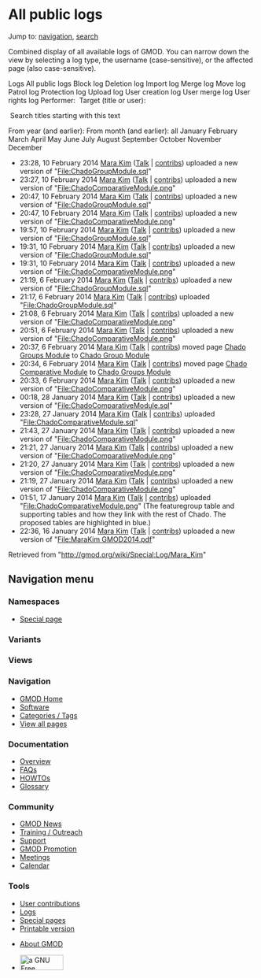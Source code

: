 <div id="mw-page-base" class="noprint">

</div>

<div id="mw-head-base" class="noprint">

</div>

<div id="content" class="mw-body" role="main">

<span id="top"></span>

<div id="mw-js-message" style="display:none;">

</div>



# <span dir="auto">All public logs</span>

<div id="bodyContent">

<div id="contentSub">

</div>

<div id="jump-to-nav" class="mw-jump">

Jump to: [navigation](#mw-navigation), [search](#p-search)

</div>

<div id="mw-content-text">

Combined display of all available logs of GMOD. You can narrow down the
view by selecting a log type, the username (case-sensitive), or the
affected page (also case-sensitive).

Logs All public logs Block log Deletion log Import log Merge log Move
log Patrol log Protection log Upload log User creation log User merge
log User rights log <span style="white-space: nowrap">Performer: </span>
<span style="white-space: nowrap">Target (title or user): </span>

 Search titles starting with this text

From year (and earlier): From month (and earlier): all January February
March April May June July August September October November December

- 23:28, 10 February 2014
  <a href="/wiki/User:Mara_Kim" class="mw-userlink"
  title="User:Mara Kim">Mara Kim</a> <span class="mw-usertoollinks">(<a
  href="/mediawiki/index.php?title=User_talk:Mara_Kim&amp;action=edit&amp;redlink=1"
  class="new" title="User talk:Mara Kim (page does not exist)">Talk</a>
  \|
  [contribs](/wiki/Special:Contributions/Mara_Kim "Special:Contributions/Mara Kim"))</span>
  uploaded a new version of
  "[File:ChadoGroupModule.sql](/wiki/File:ChadoGroupModule.sql "File:ChadoGroupModule.sql")"
- 23:27, 10 February 2014
  <a href="/wiki/User:Mara_Kim" class="mw-userlink"
  title="User:Mara Kim">Mara Kim</a> <span class="mw-usertoollinks">(<a
  href="/mediawiki/index.php?title=User_talk:Mara_Kim&amp;action=edit&amp;redlink=1"
  class="new" title="User talk:Mara Kim (page does not exist)">Talk</a>
  \|
  [contribs](/wiki/Special:Contributions/Mara_Kim "Special:Contributions/Mara Kim"))</span>
  uploaded a new version of
  "[File:ChadoComparativeModule.png](/wiki/File:ChadoComparativeModule.png "File:ChadoComparativeModule.png")"
- 20:47, 10 February 2014
  <a href="/wiki/User:Mara_Kim" class="mw-userlink"
  title="User:Mara Kim">Mara Kim</a> <span class="mw-usertoollinks">(<a
  href="/mediawiki/index.php?title=User_talk:Mara_Kim&amp;action=edit&amp;redlink=1"
  class="new" title="User talk:Mara Kim (page does not exist)">Talk</a>
  \|
  [contribs](/wiki/Special:Contributions/Mara_Kim "Special:Contributions/Mara Kim"))</span>
  uploaded a new version of
  "[File:ChadoGroupModule.sql](/wiki/File:ChadoGroupModule.sql "File:ChadoGroupModule.sql")"
- 20:47, 10 February 2014
  <a href="/wiki/User:Mara_Kim" class="mw-userlink"
  title="User:Mara Kim">Mara Kim</a> <span class="mw-usertoollinks">(<a
  href="/mediawiki/index.php?title=User_talk:Mara_Kim&amp;action=edit&amp;redlink=1"
  class="new" title="User talk:Mara Kim (page does not exist)">Talk</a>
  \|
  [contribs](/wiki/Special:Contributions/Mara_Kim "Special:Contributions/Mara Kim"))</span>
  uploaded a new version of
  "[File:ChadoComparativeModule.png](/wiki/File:ChadoComparativeModule.png "File:ChadoComparativeModule.png")"
- 19:57, 10 February 2014
  <a href="/wiki/User:Mara_Kim" class="mw-userlink"
  title="User:Mara Kim">Mara Kim</a> <span class="mw-usertoollinks">(<a
  href="/mediawiki/index.php?title=User_talk:Mara_Kim&amp;action=edit&amp;redlink=1"
  class="new" title="User talk:Mara Kim (page does not exist)">Talk</a>
  \|
  [contribs](/wiki/Special:Contributions/Mara_Kim "Special:Contributions/Mara Kim"))</span>
  uploaded a new version of
  "[File:ChadoGroupModule.sql](/wiki/File:ChadoGroupModule.sql "File:ChadoGroupModule.sql")"
- 19:31, 10 February 2014
  <a href="/wiki/User:Mara_Kim" class="mw-userlink"
  title="User:Mara Kim">Mara Kim</a> <span class="mw-usertoollinks">(<a
  href="/mediawiki/index.php?title=User_talk:Mara_Kim&amp;action=edit&amp;redlink=1"
  class="new" title="User talk:Mara Kim (page does not exist)">Talk</a>
  \|
  [contribs](/wiki/Special:Contributions/Mara_Kim "Special:Contributions/Mara Kim"))</span>
  uploaded a new version of
  "[File:ChadoGroupModule.sql](/wiki/File:ChadoGroupModule.sql "File:ChadoGroupModule.sql")"
- 19:31, 10 February 2014
  <a href="/wiki/User:Mara_Kim" class="mw-userlink"
  title="User:Mara Kim">Mara Kim</a> <span class="mw-usertoollinks">(<a
  href="/mediawiki/index.php?title=User_talk:Mara_Kim&amp;action=edit&amp;redlink=1"
  class="new" title="User talk:Mara Kim (page does not exist)">Talk</a>
  \|
  [contribs](/wiki/Special:Contributions/Mara_Kim "Special:Contributions/Mara Kim"))</span>
  uploaded a new version of
  "[File:ChadoComparativeModule.png](/wiki/File:ChadoComparativeModule.png "File:ChadoComparativeModule.png")"
- 21:19, 6 February 2014
  <a href="/wiki/User:Mara_Kim" class="mw-userlink"
  title="User:Mara Kim">Mara Kim</a> <span class="mw-usertoollinks">(<a
  href="/mediawiki/index.php?title=User_talk:Mara_Kim&amp;action=edit&amp;redlink=1"
  class="new" title="User talk:Mara Kim (page does not exist)">Talk</a>
  \|
  [contribs](/wiki/Special:Contributions/Mara_Kim "Special:Contributions/Mara Kim"))</span>
  uploaded a new version of
  "[File:ChadoGroupModule.sql](/wiki/File:ChadoGroupModule.sql "File:ChadoGroupModule.sql")"
- 21:17, 6 February 2014
  <a href="/wiki/User:Mara_Kim" class="mw-userlink"
  title="User:Mara Kim">Mara Kim</a> <span class="mw-usertoollinks">(<a
  href="/mediawiki/index.php?title=User_talk:Mara_Kim&amp;action=edit&amp;redlink=1"
  class="new" title="User talk:Mara Kim (page does not exist)">Talk</a>
  \|
  [contribs](/wiki/Special:Contributions/Mara_Kim "Special:Contributions/Mara Kim"))</span>
  uploaded
  "[File:ChadoGroupModule.sql](/wiki/File:ChadoGroupModule.sql "File:ChadoGroupModule.sql")"
- 21:08, 6 February 2014
  <a href="/wiki/User:Mara_Kim" class="mw-userlink"
  title="User:Mara Kim">Mara Kim</a> <span class="mw-usertoollinks">(<a
  href="/mediawiki/index.php?title=User_talk:Mara_Kim&amp;action=edit&amp;redlink=1"
  class="new" title="User talk:Mara Kim (page does not exist)">Talk</a>
  \|
  [contribs](/wiki/Special:Contributions/Mara_Kim "Special:Contributions/Mara Kim"))</span>
  uploaded a new version of
  "[File:ChadoComparativeModule.png](/wiki/File:ChadoComparativeModule.png "File:ChadoComparativeModule.png")"
- 20:51, 6 February 2014
  <a href="/wiki/User:Mara_Kim" class="mw-userlink"
  title="User:Mara Kim">Mara Kim</a> <span class="mw-usertoollinks">(<a
  href="/mediawiki/index.php?title=User_talk:Mara_Kim&amp;action=edit&amp;redlink=1"
  class="new" title="User talk:Mara Kim (page does not exist)">Talk</a>
  \|
  [contribs](/wiki/Special:Contributions/Mara_Kim "Special:Contributions/Mara Kim"))</span>
  uploaded a new version of
  "[File:ChadoComparativeModule.png](/wiki/File:ChadoComparativeModule.png "File:ChadoComparativeModule.png")"
- 20:37, 6 February 2014
  <a href="/wiki/User:Mara_Kim" class="mw-userlink"
  title="User:Mara Kim">Mara Kim</a> <span class="mw-usertoollinks">(<a
  href="/mediawiki/index.php?title=User_talk:Mara_Kim&amp;action=edit&amp;redlink=1"
  class="new" title="User talk:Mara Kim (page does not exist)">Talk</a>
  \|
  [contribs](/wiki/Special:Contributions/Mara_Kim "Special:Contributions/Mara Kim"))</span>
  moved page
  <a href="/mediawiki/index.php?title=Chado_Groups_Module&amp;redirect=no"
  class="mw-redirect" title="Chado Groups Module">Chado Groups Module</a>
  to [Chado Group Module](/wiki/Chado_Group_Module "Chado Group Module")
- 20:34, 6 February 2014
  <a href="/wiki/User:Mara_Kim" class="mw-userlink"
  title="User:Mara Kim">Mara Kim</a> <span class="mw-usertoollinks">(<a
  href="/mediawiki/index.php?title=User_talk:Mara_Kim&amp;action=edit&amp;redlink=1"
  class="new" title="User talk:Mara Kim (page does not exist)">Talk</a>
  \|
  [contribs](/wiki/Special:Contributions/Mara_Kim "Special:Contributions/Mara Kim"))</span>
  moved page <a
  href="/mediawiki/index.php?title=Chado_Comparative_Module&amp;redirect=no"
  class="mw-redirect" title="Chado Comparative Module">Chado Comparative
  Module</a> to <a href="/wiki/Chado_Groups_Module" class="mw-redirect"
  title="Chado Groups Module">Chado Groups Module</a>
- 20:33, 6 February 2014
  <a href="/wiki/User:Mara_Kim" class="mw-userlink"
  title="User:Mara Kim">Mara Kim</a> <span class="mw-usertoollinks">(<a
  href="/mediawiki/index.php?title=User_talk:Mara_Kim&amp;action=edit&amp;redlink=1"
  class="new" title="User talk:Mara Kim (page does not exist)">Talk</a>
  \|
  [contribs](/wiki/Special:Contributions/Mara_Kim "Special:Contributions/Mara Kim"))</span>
  uploaded a new version of
  "[File:ChadoComparativeModule.png](/wiki/File:ChadoComparativeModule.png "File:ChadoComparativeModule.png")"
- 00:18, 28 January 2014
  <a href="/wiki/User:Mara_Kim" class="mw-userlink"
  title="User:Mara Kim">Mara Kim</a> <span class="mw-usertoollinks">(<a
  href="/mediawiki/index.php?title=User_talk:Mara_Kim&amp;action=edit&amp;redlink=1"
  class="new" title="User talk:Mara Kim (page does not exist)">Talk</a>
  \|
  [contribs](/wiki/Special:Contributions/Mara_Kim "Special:Contributions/Mara Kim"))</span>
  uploaded a new version of
  "[File:ChadoComparativeModule.sql](/wiki/File:ChadoComparativeModule.sql "File:ChadoComparativeModule.sql")"
- 23:28, 27 January 2014
  <a href="/wiki/User:Mara_Kim" class="mw-userlink"
  title="User:Mara Kim">Mara Kim</a> <span class="mw-usertoollinks">(<a
  href="/mediawiki/index.php?title=User_talk:Mara_Kim&amp;action=edit&amp;redlink=1"
  class="new" title="User talk:Mara Kim (page does not exist)">Talk</a>
  \|
  [contribs](/wiki/Special:Contributions/Mara_Kim "Special:Contributions/Mara Kim"))</span>
  uploaded
  "[File:ChadoComparativeModule.sql](/wiki/File:ChadoComparativeModule.sql "File:ChadoComparativeModule.sql")"
- 21:43, 27 January 2014
  <a href="/wiki/User:Mara_Kim" class="mw-userlink"
  title="User:Mara Kim">Mara Kim</a> <span class="mw-usertoollinks">(<a
  href="/mediawiki/index.php?title=User_talk:Mara_Kim&amp;action=edit&amp;redlink=1"
  class="new" title="User talk:Mara Kim (page does not exist)">Talk</a>
  \|
  [contribs](/wiki/Special:Contributions/Mara_Kim "Special:Contributions/Mara Kim"))</span>
  uploaded a new version of
  "[File:ChadoComparativeModule.png](/wiki/File:ChadoComparativeModule.png "File:ChadoComparativeModule.png")"
- 21:21, 27 January 2014
  <a href="/wiki/User:Mara_Kim" class="mw-userlink"
  title="User:Mara Kim">Mara Kim</a> <span class="mw-usertoollinks">(<a
  href="/mediawiki/index.php?title=User_talk:Mara_Kim&amp;action=edit&amp;redlink=1"
  class="new" title="User talk:Mara Kim (page does not exist)">Talk</a>
  \|
  [contribs](/wiki/Special:Contributions/Mara_Kim "Special:Contributions/Mara Kim"))</span>
  uploaded a new version of
  "[File:ChadoComparativeModule.png](/wiki/File:ChadoComparativeModule.png "File:ChadoComparativeModule.png")"
- 21:20, 27 January 2014
  <a href="/wiki/User:Mara_Kim" class="mw-userlink"
  title="User:Mara Kim">Mara Kim</a> <span class="mw-usertoollinks">(<a
  href="/mediawiki/index.php?title=User_talk:Mara_Kim&amp;action=edit&amp;redlink=1"
  class="new" title="User talk:Mara Kim (page does not exist)">Talk</a>
  \|
  [contribs](/wiki/Special:Contributions/Mara_Kim "Special:Contributions/Mara Kim"))</span>
  uploaded a new version of
  "[File:ChadoComparativeModule.png](/wiki/File:ChadoComparativeModule.png "File:ChadoComparativeModule.png")"
- 21:19, 27 January 2014
  <a href="/wiki/User:Mara_Kim" class="mw-userlink"
  title="User:Mara Kim">Mara Kim</a> <span class="mw-usertoollinks">(<a
  href="/mediawiki/index.php?title=User_talk:Mara_Kim&amp;action=edit&amp;redlink=1"
  class="new" title="User talk:Mara Kim (page does not exist)">Talk</a>
  \|
  [contribs](/wiki/Special:Contributions/Mara_Kim "Special:Contributions/Mara Kim"))</span>
  uploaded a new version of
  "[File:ChadoComparativeModule.png](/wiki/File:ChadoComparativeModule.png "File:ChadoComparativeModule.png")"
- 01:51, 17 January 2014
  <a href="/wiki/User:Mara_Kim" class="mw-userlink"
  title="User:Mara Kim">Mara Kim</a> <span class="mw-usertoollinks">(<a
  href="/mediawiki/index.php?title=User_talk:Mara_Kim&amp;action=edit&amp;redlink=1"
  class="new" title="User talk:Mara Kim (page does not exist)">Talk</a>
  \|
  [contribs](/wiki/Special:Contributions/Mara_Kim "Special:Contributions/Mara Kim"))</span>
  uploaded
  "[File:ChadoComparativeModule.png](/wiki/File:ChadoComparativeModule.png "File:ChadoComparativeModule.png")"
  <span class="comment">(The featuregroup table and supporting tables
  and how they link with the rest of Chado. The proposed tables are
  highlighted in blue.)</span>
- 22:36, 16 January 2014
  <a href="/wiki/User:Mara_Kim" class="mw-userlink"
  title="User:Mara Kim">Mara Kim</a> <span class="mw-usertoollinks">(<a
  href="/mediawiki/index.php?title=User_talk:Mara_Kim&amp;action=edit&amp;redlink=1"
  class="new" title="User talk:Mara Kim (page does not exist)">Talk</a>
  \|
  [contribs](/wiki/Special:Contributions/Mara_Kim "Special:Contributions/Mara Kim"))</span>
  uploaded a new version of "[File:MaraKim
  GMOD2014.pdf](/wiki/File:MaraKim_GMOD2014.pdf "File:MaraKim GMOD2014.pdf")"

</div>

<div class="printfooter">

Retrieved from "<http://gmod.org/wiki/Special:Log/Mara_Kim>"

</div>

<div id="catlinks" class="catlinks catlinks-allhidden">

</div>

<div class="visualClear">

</div>

</div>

</div>

<div id="mw-navigation">

## Navigation menu

<div id="mw-head">



<div id="left-navigation">

<div id="p-namespaces" class="vectorTabs" role="navigation"
aria-labelledby="p-namespaces-label">

### Namespaces

- <span id="ca-nstab-special">[Special
  page](/wiki/Special:Log/Mara_Kim "This is a special page, you cannot edit the page itself")</span>

</div>

<div id="p-variants" class="vectorMenu emptyPortlet" role="navigation"
aria-labelledby="p-variants-label">

### 

### Variants[](#)

<div class="menu">

</div>

</div>

</div>

<div id="right-navigation">

<div id="p-views" class="vectorTabs emptyPortlet" role="navigation"
aria-labelledby="p-views-label">

### Views

</div>



</div>



</div>

</div>

</div>

<div id="mw-panel">

<div id="p-logo" role="banner">

<a href="/wiki/Main_Page"
style="background-image: url(http://gmod.org/images/GMOD-cogs.png);"
title="Visit the main page"></a>

</div>

<div id="p-Navigation" class="portal" role="navigation"
aria-labelledby="p-Navigation-label">

### Navigation

<div class="body">

- <span id="n-GMOD-Home">[GMOD Home](/wiki/Main_Page)</span>
- <span id="n-Software">[Software](/wiki/GMOD_Components)</span>
- <span id="n-Categories-.2F-Tags">[Categories /
  Tags](/wiki/Categories)</span>
- <span id="n-View-all-pages">[View all
  pages](/wiki/Special:AllPages)</span>

</div>

</div>

<div id="p-Documentation" class="portal" role="navigation"
aria-labelledby="p-Documentation-label">

### Documentation

<div class="body">

- <span id="n-Overview">[Overview](/wiki/Overview)</span>
- <span id="n-FAQs">[FAQs](/wiki/Category:FAQ)</span>
- <span id="n-HOWTOs">[HOWTOs](/wiki/Category:HOWTO)</span>
- <span id="n-Glossary">[Glossary](/wiki/Glossary)</span>

</div>

</div>

<div id="p-Community" class="portal" role="navigation"
aria-labelledby="p-Community-label">

### Community

<div class="body">

- <span id="n-GMOD-News">[GMOD News](/wiki/GMOD_News)</span>
- <span id="n-Training-.2F-Outreach">[Training /
  Outreach](/wiki/Training_and_Outreach)</span>
- <span id="n-Support">[Support](/wiki/Support)</span>
- <span id="n-GMOD-Promotion">[GMOD
  Promotion](/wiki/GMOD_Promotion)</span>
- <span id="n-Meetings">[Meetings](/wiki/Meetings)</span>
- <span id="n-Calendar">[Calendar](/wiki/Calendar)</span>

</div>

</div>

<div id="p-tb" class="portal" role="navigation"
aria-labelledby="p-tb-label">

### Tools

<div class="body">

- <span id="t-contributions">[User
  contributions](/wiki/Special:Contributions/Mara_Kim "A list of contributions of this user")</span>
- <span id="t-log">[Logs](/wiki/Special:Log/Mara_Kim)</span>
- <span id="t-specialpages"><a href="/wiki/Special:SpecialPages" accesskey="q"
  title="A list of all special pages [q]">Special pages</a></span>
- <span id="t-print"><a
  href="/mediawiki/index.php?title=Special:Log/Mara_Kim&amp;printable=yes"
  rel="alternate" accesskey="p"
  title="Printable version of this page [p]">Printable version</a></span>

</div>

</div>

</div>

</div>

<div id="footer" role="contentinfo">

- <span id="footer-places-about">[About
  GMOD](/wiki/GMOD:About "GMOD:About")</span>

<!-- -->

- <span id="footer-copyrightico">[<img src="http://www.gnu.org/graphics/gfdl-logo-small.png" width="88"
  height="31" alt="a GNU Free Documentation License" />](http://www.gnu.org/licenses/fdl-1.3.html)</span>




</div>
